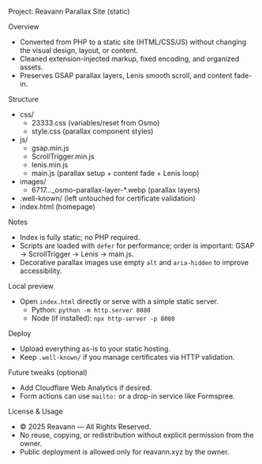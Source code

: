 Project: Reavann Parallax Site (static)

Overview
- Converted from PHP to a static site (HTML/CSS/JS) without changing the visual design, layout, or content.
- Cleaned extension-injected markup, fixed encoding, and organized assets.
- Preserves GSAP parallax layers, Lenis smooth scroll, and content fade-in.

Structure
- css/
  - 23333.css (variables/reset from Osmo)
  - style.css (parallax component styles)
- js/
  - gsap.min.js
  - ScrollTrigger.min.js
  - lenis.min.js
  - main.js (parallax setup + content fade + Lenis loop)
- images/
  - 6717..._osmo-parallax-layer-*.webp (parallax layers)
- .well-known/ (left untouched for certificate validation)
- index.html (homepage)

Notes
- Index is fully static; no PHP required.
- Scripts are loaded with `defer` for performance; order is important: GSAP → ScrollTrigger → Lenis → main.js.
- Decorative parallax images use empty `alt` and `aria-hidden` to improve accessibility.

Local preview
- Open `index.html` directly or serve with a simple static server.
  - Python: `python -m http.server 8080`
  - Node (if installed): `npx http-server -p 8080`

Deploy
- Upload everything as-is to your static hosting.
- Keep `.well-known/` if you manage certificates via HTTP validation.

Future tweaks (optional)
- Add Cloudflare Web Analytics if desired.
- Form actions can use `mailto:` or a drop-in service like Formspree.

License & Usage
- © 2025 Reavann — All Rights Reserved.
- No reuse, copying, or redistribution without explicit permission from the owner.
- Public deployment is allowed only for reavann.xyz by the owner.
